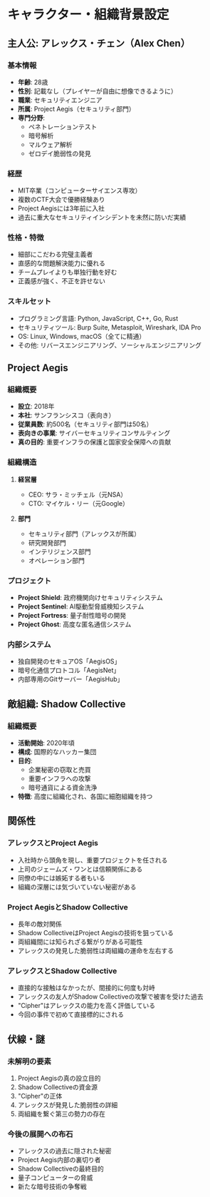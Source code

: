# キャラクター・組織背景設定

## 主人公: アレックス・チェン（Alex Chen）

### 基本情報
- **年齢**: 28歳
- **性別**: 記載なし（プレイヤーが自由に想像できるように）
- **職業**: セキュリティエンジニア
- **所属**: Project Aegis（セキュリティ部門）
- **専門分野**: 
  - ペネトレーションテスト
  - 暗号解析
  - マルウェア解析
  - ゼロデイ脆弱性の発見

### 経歴
- MIT卒業（コンピューターサイエンス専攻）
- 複数のCTF大会で優勝経験あり
- Project Aegisには3年前に入社
- 過去に重大なセキュリティインシデントを未然に防いだ実績

### 性格・特徴
- 細部にこだわる完璧主義者
- 直感的な問題解決能力に優れる
- チームプレイよりも単独行動を好む
- 正義感が強く、不正を許せない

### スキルセット
- プログラミング言語: Python, JavaScript, C++, Go, Rust
- セキュリティツール: Burp Suite, Metasploit, Wireshark, IDA Pro
- OS: Linux, Windows, macOS（全てに精通）
- その他: リバースエンジニアリング、ソーシャルエンジニアリング

## Project Aegis

### 組織概要
- **設立**: 2018年
- **本社**: サンフランシスコ（表向き）
- **従業員数**: 約500名（セキュリティ部門は50名）
- **表向きの事業**: サイバーセキュリティコンサルティング
- **真の目的**: 重要インフラの保護と国家安全保障への貢献

### 組織構造
1. **経営層**
   - CEO: サラ・ミッチェル（元NSA）
   - CTO: マイケル・リー（元Google）
   
2. **部門**
   - セキュリティ部門（アレックスが所属）
   - 研究開発部門
   - インテリジェンス部門
   - オペレーション部門

### プロジェクト
- **Project Shield**: 政府機関向けセキュリティシステム
- **Project Sentinel**: AI駆動型脅威検知システム
- **Project Fortress**: 量子耐性暗号の開発
- **Project Ghost**: 高度な匿名通信システム

### 内部システム
- 独自開発のセキュアOS「AegisOS」
- 暗号化通信プロトコル「AegisNet」
- 内部専用のGitサーバー「AegisHub」

## 敵組織: Shadow Collective

### 組織概要
- **活動開始**: 2020年頃
- **構成**: 国際的なハッカー集団
- **目的**: 
  - 企業秘密の窃取と売買
  - 重要インフラへの攻撃
  - 暗号通貨による資金洗浄
- **特徴**: 高度に組織化され、各国に細胞組織を持つ

## 関係性

### アレックスとProject Aegis
- 入社時から頭角を現し、重要プロジェクトを任される
- 上司のジェームズ・ワンとは信頼関係にある
- 同僚の中には嫉妬する者もいる
- 組織の深層には気づいていない秘密がある

### Project AegisとShadow Collective
- 長年の敵対関係
- Shadow CollectiveはProject Aegisの技術を狙っている
- 両組織間には知られざる繋がりがある可能性
- アレックスの発見した脆弱性は両組織の運命を左右する

### アレックスとShadow Collective
- 直接的な接触はなかったが、間接的に何度も対峙
- アレックスの友人がShadow Collectiveの攻撃で被害を受けた過去
- "Cipher"はアレックスの能力を高く評価している
- 今回の事件で初めて直接標的にされる

## 伏線・謎

### 未解明の要素
1. Project Aegisの真の設立目的
2. Shadow Collectiveの資金源
3. "Cipher"の正体
4. アレックスが発見した脆弱性の詳細
5. 両組織を繋ぐ第三の勢力の存在

### 今後の展開への布石
- アレックスの過去に隠された秘密
- Project Aegis内部の裏切り者
- Shadow Collectiveの最終目的
- 量子コンピューターの脅威
- 新たな暗号技術の争奪戦